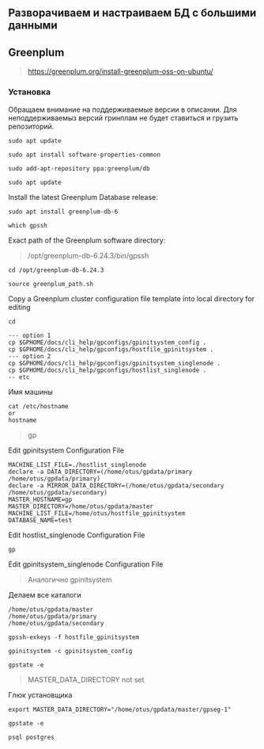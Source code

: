 Разворачиваем и настраиваем БД с большими данными
-----------------------------------------------

## Greenplum

> https://greenplum.org/install-greenplum-oss-on-ubuntu/

### Установка

Обращаем внимание на поддерживаемые версии в описании.
Для неподдерживаемыз версий гринплам не будет ставиться и грузить репозиторий.

```
sudo apt update
```
```
sudo apt install software-properties-common
```
```
sudo add-apt-repository ppa:greenplum/db
```
```
sudo apt update
```

Install the latest Greenplum Database release:
```
sudo apt install greenplum-db-6
```

```
which gpssh
```
Exact path of the Greenplum software directory:
> /opt/greenplum-db-6.24.3/bin/gpssh

```
cd /opt/greenplum-db-6.24.3
```
```
source greenplum_path.sh
```

Copy a Greenplum cluster configuration file template into local directory for editing
```
cd
```
```
--- option 1
cp $GPHOME/docs/cli_help/gpconfigs/gpinitsystem_config .
cp $GPHOME/docs/cli_help/gpconfigs/hostfile_gpinitsystem .
--- option 2
cp $GPHOME/docs/cli_help/gpconfigs/gpinitsystem_singlenode .
cp $GPHOME/docs/cli_help/gpconfigs/hostlist_singlenode .
-- etc
```
Имя машины
```
cat /etc/hostname
or
hostname
```
> gp
  
Edit gpinitsystem Configuration File
```
MACHINE_LIST_FILE=./hostlist_singlenode
declare -a DATA_DIRECTORY=(/home/otus/gpdata/primary /home/otus/gpdata/primary)
declare -a MIRROR_DATA_DIRECTORY=(/home/otus/gpdata/secondary /home/otus/gpdata/secondary)
MASTER_HOSTNAME=gp
MASTER_DIRECTORY=/home/otus/gpdata/master
MACHINE_LIST_FILE=/home/otus/hostfile_gpinitsystem
DATABASE_NAME=test
```
Edit hostlist_singlenode Configuration File
```
gp
```
Edit gpinitsystem_singlenode Configuration File
> Аналогично gpinitsystem

Делаем все каталоги
```
/home/otus/gpdata/master
/home/otus/gpdata/primary
/home/otus/gpdata/secondary
```
```
gpssh-exkeys -f hostfile_gpinitsystem
```
```
gpinitsystem -c gpinitsystem_config
```
```
gpstate -e
```
> MASTER_DATA_DIRECTORY not set

Глюк установщика
```
export MASTER_DATA_DIRECTORY="/home/otus/gpdata/master/gpseg-1"
```
```
gpstate -e
```
```
psql postgres
```

















